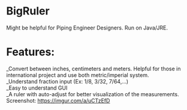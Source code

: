 # BigRuler
Might be helpful for Piping Engineer Designers. Run on Java/JRE.
# Features:
_Convert between inches, centimeters and meters. Helpful for those in international project and use both metric/imperial system.<br/>
_Understand fraction input (Ex: 1/8, 3/32, 7/64,...)<br/>
_Easy to understand GUI<br/>
_A ruler with auto-adjust for better visualization of the measurements.<br/>
Screenshot: https://imgur.com/a/uCTzEfD<br/>

